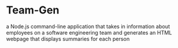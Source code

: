 # Team-Gen
  a Node.js command-line application that takes in information about employees on a software engineering team and generates an HTML webpage that displays summaries for each person
